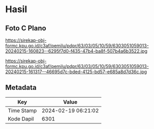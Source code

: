 # Hasil

## Foto C Plano

https://sirekap-obj-formc.kpu.go.id/c3af/pemilu/pdpr/63/03/05/10/59/6303051059013-20240215-160823--6295f7d0-f435-47b4-ba8f-507b4a6b3522.jpg

https://sirekap-obj-formc.kpu.go.id/c3af/pemilu/pdpr/63/03/05/10/59/6303051059013-20240215-161317--46695d7c-bded-4125-bd57-e685a8d7d36c.jpg


## Metadata

| Key        | Value               |
| ---------- | ------------------- |
| Time Stamp | 2024-02-19 06:21:02 |
| Kode Dapil | 6301                |



